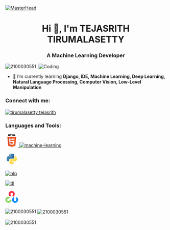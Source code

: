 [![MasterHead](https://www.braintechnosys.com/blog/wp-content/uploads/2023/01/full-stack.png)](https://rishavchanda.io)
<h1 align="center">Hi 👋, I'm TEJASRITH TIRUMALASETTY</h1>
<h3 align="center">A Machine Learning Developer</h3>
<img align="right" alt="Coding" width="400" src="https://cdn.dribbble.com/users/1162077/screenshots/3848914/programmer.gif" />

<p align="left"> <img src="https://komarev.com/ghpvc/?username=2100030551&label=Profile%20views&color=0e75b6&style=flat" alt="2100030551" /> </p>

- 🌱 I’m currently learning **Django, IDE, Machine Learning, Deep Learning, Natural Language Processing, Computer Vision, Low-Level Manipulation**

<h3 align="left">Connect with me:</h3>
<p align="left">
<a href="https://linkedin.com/in/tirumalasetty tejasrith" target="blank"><img align="center" src="https://raw.githubusercontent.com/rahuldkjain/github-profile-readme-generator/master/src/images/icons/Social/linked-in-alt.svg" alt="tirumalasetty tejasrith" height="30" width="40" /></a>
</p>

<h3 align="left">Languages and Tools:</h3>
<p align="left"> 
  <a href="https://www.w3schools.com/html/" target="_blank"> <img src="https://raw.githubusercontent.com/devicons/devicon/master/icons/html5/html5-original-wordmark.svg" alt="html5" width="40" height="40"/> </a> 
 <a href="https://developer.mozilla.org/en-US/docs/Web/JavaScript" target="_blank"> <img src="https://raw.githubusercontent.com/devicons/devicon/master/icons/machine-learning/machine-learning-original.svg" alt="machine-learning" width="40" height="40"/> </a>

  <a href="https://www.python.org" target="_blank"> <img src="https://raw.githubusercontent.com/devicons/devicon/master/icons/python/python-original.svg" alt="python" width="40" height="40"/> </a> 

<a href="https://developer.mozilla.org/en-US/docs/Web/JavaScript" target="_blank"> <img src="https://raw.githubusercontent.com/devicons/devicon/master/icons/natural-language-processing/natural-language-processing-original.svg" alt="nlp" width="40" height="40"/> </a>

<a href="https://developer.mozilla.org/en-US/docs/Web/JavaScript" target="_blank"> <img src="https://raw.githubusercontent.com/devicons/devicon/master/icons/deep-learning/deep-learning-original.svg" alt="dl" width="40" height="40"/> </a>

<a href="https://developer.mozilla.org/en-US/docs/Web/JavaScript" target="_blank"> <img src="https://raw.githubusercontent.com/devicons/devicon/master/icons/opencv/opencv-original.svg" alt="opencv" width="40" height="40"/> </a>

<p><img align="left" src="https://github-readme-stats.vercel.app/api/top-langs?username=2100030551&show_icons=true&locale=en&layout=compact" alt="2100030551" /></p>

<p>&nbsp;<img align="center" src="https://github-readme-stats.vercel.app/api?username=2100030551&show_icons=true&locale=en" alt="2100030551" /></p>

<p><img align="center" src="https://github-readme-streak-stats.herokuapp.com/?user=2100030551&" alt="2100030551" /></p>

